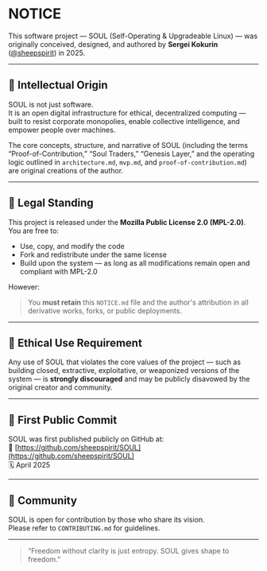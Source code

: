 # NOTICE

This software project — SOUL (Self-Operating & Upgradeable Linux) — was originally conceived, designed, and authored by **Sergei Kokurin** ([@sheepspirit](https://github.com/sheepspirit)) in 2025.

---

## 🧠 Intellectual Origin

SOUL is not just software.  
It is an open digital infrastructure for ethical, decentralized computing — built to resist corporate monopolies, enable collective intelligence, and empower people over machines.

The core concepts, structure, and narrative of SOUL (including the terms “Proof-of-Contribution,” “Soul Traders,” “Genesis Layer,” and the operating logic outlined in `architecture.md`, `mvp.md`, and `proof-of-contribution.md`) are original creations of the author.

---

## 📜 Legal Standing

This project is released under the **Mozilla Public License 2.0 (MPL-2.0)**.  
You are free to:

- Use, copy, and modify the code  
- Fork and redistribute under the same license  
- Build upon the system — as long as all modifications remain open and compliant with MPL-2.0

However:

> You **must retain** this `NOTICE.md` file and the author's attribution in all derivative works, forks, or public deployments.

---

## 🧭 Ethical Use Requirement

Any use of SOUL that violates the core values of the project — such as building closed, extractive, exploitative, or weaponized versions of the system — is **strongly discouraged** and may be publicly disavowed by the original creator and community.

---

## 📆 First Public Commit

SOUL was first published publicly on GitHub at:  
📍 [https://github.com/sheepspirit/SOUL](https://github.com/sheepspirit/SOUL)  
🗓️ April 2025

---

## 🤝 Community

SOUL is open for contribution by those who share its vision.  
Please refer to `CONTRIBUTING.md` for guidelines.

---

> “Freedom without clarity is just entropy. SOUL gives shape to freedom.”
